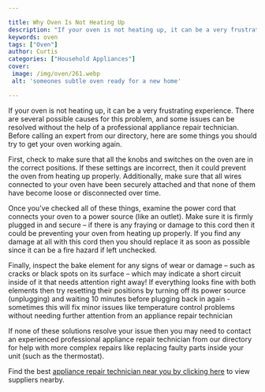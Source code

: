 ```yaml
---

title: Why Oven Is Not Heating Up
description: "If your oven is not heating up, it can be a very frustrating experience. There are several possible causes for this problem, and s...see more detail"
keywords: oven
tags: ["Oven"]
author: Curtis
categories: ["Household Appliances"]
cover: 
 image: /img/oven/261.webp
 alt: 'someones subtle oven ready for a new home'

---
```


If your oven is not heating up, it can be a very frustrating experience. There are several possible causes for this problem, and some issues can be resolved without the help of a professional appliance repair technician. Before calling an expert from our directory, here are some things you should try to get your oven working again.

First, check to make sure that all the knobs and switches on the oven are in the correct positions. If these settings are incorrect, then it could prevent the oven from heating up properly. Additionally, make sure that all wires connected to your oven have been securely attached and that none of them have become loose or disconnected over time.

Once you’ve checked all of these things, examine the power cord that connects your oven to a power source (like an outlet). Make sure it is firmly plugged in and secure – if there is any fraying or damage to this cord then it could be preventing your oven from heating up properly. If you find any damage at all with this cord then you should replace it as soon as possible since it can be a fire hazard if left unchecked.

Finally, inspect the bake element for any signs of wear or damage – such as cracks or black spots on its surface – which may indicate a short circuit inside of it that needs attention right away! If everything looks fine with both elements then try resetting their positions by turning off its power source (unplugging) and waiting 10 minutes before plugging back in again - sometimes this will fix minor issues like temperature control problems without needing further attention from an appliance repair technician 

If none of these solutions resolve your issue then you may need to contact an experienced professional appliance repair technician from our directory for help with more complex repairs like replacing faulty parts inside your unit (such as the thermostat).

Find the best <a href="/pages/appliance-repair-technicians/">appliance repair technician near you by clicking here</a> to view suppliers nearby.
